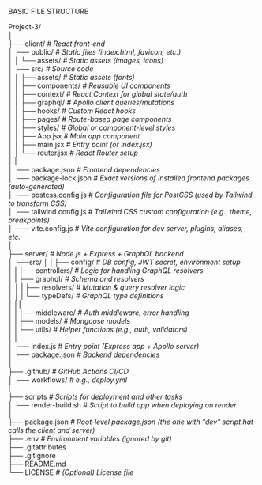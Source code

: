 BASIC FILE STRUCTURE

Project-3/  
│  
├── client/                           *# React front-end*    
│     ├── public/                     *# Static files (index.html, favicon, etc.)*    
│     │     └── assets/               *# Static assets (images, icons)*    
│     ├── src/                        *# Source code*    
│     │     ├── assets/               *# Static assets (fonts)*    
│     │     ├── components/           *# Reusable UI components*    
│     │     ├── context/              *# React Context for global state/auth*    
│     │     ├── graphql/              *# Apollo client queries/mutations*    
│     │     ├── hooks/                *# Custom React hooks*    
│     │     ├── pages/                *# Route-based page components*    
│     │     ├── styles/               *# Global or component-level styles*    
│     │     ├── App.jsx               *# Main app component*    
│     │     ├── main.jsx              *# Entry point (or index.jsx)*    
│     │     └── router.jsx            *# React Router setup*    
│     |  
│     ├── package.json                *# Frontend dependencies*    
│     ├── package-lock.json           *# Exact versions of installed frontend packages (auto-generated)*    
│     ├── postcss.config.js           *# Configuration file for PostCSS (used by Tailwind to transform CSS)*    
│     ├── tailwind.config.js          *# Tailwind CSS custom configuration (e.g., theme, breakpoints)*   
│     └── vite.config.js              *# Vite configuration for dev server, plugins, aliases, etc.*    
│  
├── server/                           *# Node.js + Express + GraphQL backend*  
│     └──src/
│     |   ├── config/                 *# DB config, JWT secret, environment setup*    
│     |   ├── controllers/            *# Logic for handling GraphQL resolvers*    
│     |   ├── graphql/                *# Schema and resolvers*    
│     │   |    ├── resolvers/         *# Mutation & query resolver logic*    
│     │   |    └── typeDefs/          *# GraphQL type definitions*   
│     |   |  
│     |   ├── middleware/             *# Auth middleware, error handling*    
│     |   ├── models/                 *# Mongoose models*    
│     |   └── utils/                  *# Helper functions (e.g., auth, validators)*   
│     |    
│     ├── index.js                    *# Entry point (Express app + Apollo server)*    
│     └── package.json                *# Backend dependencies*    
│  
├── .github/                          *# GitHub Actions CI/CD*    
│     └── workflows/                  *# e.g., deploy.yml*    
|  
├── scripts                           *# Scripts for deployment and other tasks*    
│     └── render-build.sh             *# Script to build app when deploying on render*    
│  
├── package.json                      *# Root-level package.json (the one with "dev" script hat calls the client and server)*    
├── .env                              *# Environment variables (ignored by git)*    
├── .gitattributes     
├── .gitignore                   
├── README.md                    
└── LICENSE                           *# (Optional) License file*    
